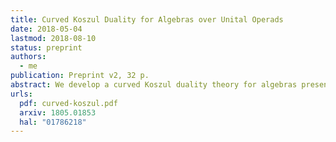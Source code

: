 ```yaml
---
title: Curved Koszul Duality for Algebras over Unital Operads
date: 2018-05-04
lastmod: 2018-08-10
status: preprint
authors:
  - me
publication: Preprint v2, 32 p.
abstract: We develop a curved Koszul duality theory for algebras presented by quadratic-linear-constant relations over binary unital operads. As an application, we study Poisson n-algebras given by polynomial functions on a standard shifted symplectic space. We compute explicit resolutions of these algebras using curved Koszul duality. We use these resolutions to compute derived enveloping algebras and factorization homology on parallelized simply connected closed manifolds of these Poisson n-algebras.
urls:
  pdf: curved-koszul.pdf
  arxiv: 1805.01853
  hal: "01786218"
---
```


